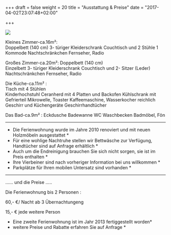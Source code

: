 +++
draft = false
weight = 20
title = "Ausstattung & Preise"
date = "2017-04-02T23:07:48+02:00"

+++

![](images/ausstattung-1.jpg)

Kleines Zimmer-ca.16m²:                                                                                                        
Doppelbett (140 cm)
3- türiger Kleiderschrank
Couchtisch und 2 Stühle
1 Kommode
Nachtschränkchen
Fernseher, Radio

Großes Zimmer-ca.20m²:
Doppelbett (140 cm)         
Einzelbett
3- türiger Kleiderschrank
Couchtisch und 2- Sitzer (Leder)
Nachtschränkchen
Fernseher, Radio                                                               

Die Küche-ca.11m² :                      
Tisch mit 4 Stühlen                               
Kinderhochstuhl
Ceranherd mit 4 Platten und Backofen
Kühlschrank mit Gefrierteil
Mikrowelle, Toaster
Kaffeemaschine, Wasserkocher
reichlich Geschirr und Küchengeräte
Geschirrhandtücher

Das Bad-ca.9m² :
Eckdusche
Badewanne
WC
Waschbecken
Badmöbel, Fön

---

* Die Ferienwohnung wurde im Jahre 2010 renoviert und mit neuen Holzmöbeln ausgestattet *
* Für eine wohlige Nachtruhe stellen wir Bettwäsche zur Verfügung, Handtücher sind auf Anfrage erhältlich *
* Auch um die Endreinigung brauchen Sie sich nicht sorgen, sie ist im Preis enthalten *
* Ihre Vierbeiner sind nach vorheriger Information bei uns willkommen *
* Parkplätze für Ihren mobilen Untersatz sind vorhanden *

---

...... und die Preise .....

Die Ferienwohnung bis 2 Personen :   

60,- €/ Nacht ab 3 Übernachtungeng

15,- € jede weitere Person

* Eine zweite Ferienwohnung ist im Jahr 2013 fertiggestellt worden*
* weitere Preise und Rabatte erfahren Sie auf Anfrage *
